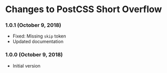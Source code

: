 # Changes to PostCSS Short Overflow

### 1.0.1 (October 9, 2018)

- Fixed: Missing `skip` token
- Updated documentation

### 1.0.0 (October 9, 2018)

- Initial version
